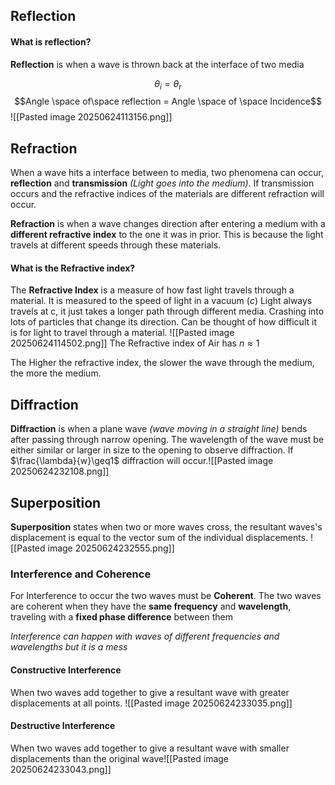 ## Reflection
#### What is reflection?
**Reflection** is when a wave is thrown back at the interface of two media

$$\theta_i =\theta_r$$
$$Angle \space of\space reflection = Angle \space of \space Incidence$$
![[Pasted image 20250624113156.png]]
## Refraction
When a wave hits a interface between to media, two phenomena can occur, **reflection** and **transmission** *(Light goes into the medium)*. If transmission occurs and the refractive indices of the materials are different refraction will occur. 

**Refraction** is when a wave changes direction after entering a medium with a **different refractive index** to the one it was in prior. This is because the light travels at different speeds through these materials.

#### What is the Refractive index?
The **Refractive Index** is a measure of how fast light travels through a material.
It is measured to the speed of light in a vacuum ($c$) 
Light always travels at c, it just takes a longer path through different media. Crashing into lots of particles that change its direction.
Can be thought of how difficult it is for light to travel through a material.
![[Pasted image 20250624114502.png]]
The Refractive index of Air has $n\approx1$

The Higher the refractive index, the slower the wave through the medium, the more the medium.
## Diffraction
**Diffraction** is when a plane wave *(wave moving in a straight line)* bends after passing through narrow opening. 
The wavelength of the wave must be either similar or larger in size to the opening to observe diffraction. If $\frac{\lambda}{w}\geq1$ diffraction will occur.![[Pasted image 20250624232108.png]]
## Superposition
**Superposition** states when two or more waves cross, the resultant waves's displacement is equal to the vector sum of the individual displacements.
![[Pasted image 20250624232555.png]]
### Interference and Coherence

For Interference to occur the two waves must be **Coherent**. The two waves are coherent when they have the **same frequency** and **wavelength**, traveling with a **fixed phase difference** between them

*Interference can happen with waves of different frequencies and wavelengths but it is a mess*


#### Constructive Interference
When two waves add together to give a resultant wave with greater displacements at all points.
![[Pasted image 20250624233035.png]]
#### Destructive Interference
When two waves add together to give a resultant wave with smaller displacements than the original wave![[Pasted image 20250624233043.png]]